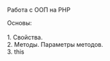 Работа с ООП на PHP

Основы:<br /><br />
    1. Свойства.<br />
    2. Методы. Параметры методов.<br />
    3. this<br />
